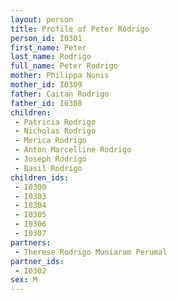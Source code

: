 ```yaml
---
layout: person
title: Profile of Peter Rodrigo
person_id: I0301
first_name: Peter
last_name: Rodrigo
full_name: Peter Rodrigo
mother: Philippa Nonis
mother_id: I0309
father: Caitan Rodrigo
father_id: I0308
children:
 - Patricia Rodrigo
 - Nicholas Rodrigo
 - Merica Rodrigo
 - Anton Marcelline Rodrigo
 - Joseph Rodrigo
 - Basil Rodrigo
children_ids:
 - I0300
 - I0303
 - I0304
 - I0305
 - I0306
 - I0307
partners:
 - Therese Rodrigo Muniaram Perumal
partner_ids:
 - I0302
sex: M
---
```


